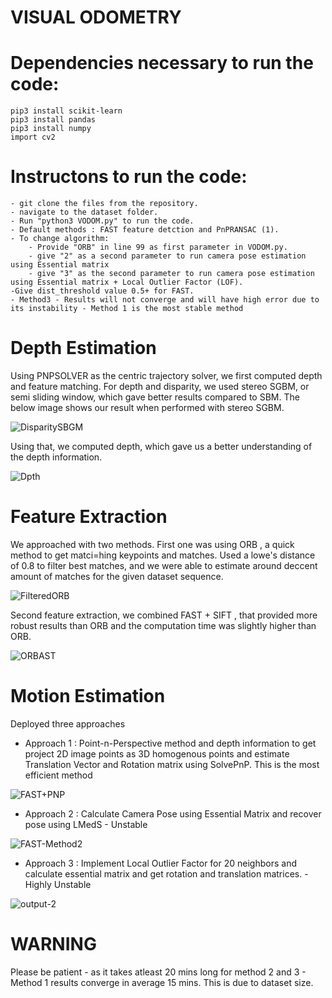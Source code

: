 # VISUAL ODOMETRY 
# Dependencies necessary to run the code:
```
pip3 install scikit-learn
pip3 install pandas
pip3 install numpy
import cv2
```
# Instructons to run the code: 
	- git clone the files from the repository.
	- navigate to the dataset folder.
	- Run "python3 VODOM.py" to run the code.
	- Default methods : FAST feature detction and PnPRANSAC (1).
	- To change algorithm:
		- Provide "ORB" in line 99 as first parameter in VODOM.py.
		- give "2" as a second parameter to run camera pose estimation using Essential matrix
		- give "3" as the second parameter to run camera pose estimation using Essential matrix + Local Outlier Factor (LOF).
	-Give dist_threshold value 0.5+ for FAST.
	- Method3 - Results will not converge and will have high error due to its instability - Method 1 is the most stable method
# Depth Estimation 
Using PNPSOLVER as the centric trajectory solver, we first computed depth and feature matching. For depth and disparity, we used stereo SGBM, or semi sliding window, which gave better results compared to SBM. The below image shows our result when performed with stereo SGBM.

![DisparitySBGM](https://github.com/Achuthankrishna/VisualOdom/assets/74654704/23a7db9c-c660-4919-af76-0940ce035a71)

Using that, we computed depth, which gave us a better understanding of the depth information.

![Dpth](https://github.com/Achuthankrishna/VisualOdom/assets/74654704/0d4044f2-c399-4f31-9ab8-9f26f9c249c1)

# Feature Extraction
We approached with two methods. First one was using ORB , a quick method to get matci=hing keypoints and matches. Used a lowe's distance of 0.8 to filter best matches, and we were able to estimate around deccent amount of matches for the given dataset sequence.

![FilteredORB](https://github.com/Achuthankrishna/VisualOdom/assets/74654704/f267632d-12ab-434c-a69e-b707133e6c19)


Second feature extraction, we combined FAST + SIFT , that provided more robust results than ORB and the computation time was slightly higher than ORB.

![ORBAST](https://github.com/Achuthankrishna/VisualOdom/assets/74654704/853c5b94-4144-41ec-918f-d39f71ca65df)

# Motion Estimation
Deployed three approaches 
- Approach 1 : Point-n-Perspective method and depth information to get project 2D image points as 3D homogenous points and estimate Translation Vector and Rotation matrix using SolvePnP. This is the most efficient method 

![FAST+PNP](https://github.com/Achuthankrishna/VisualOdom/assets/74654704/8d3ce938-3bba-45bb-9d20-92ed5a5a4a76)



- Approach 2 : Calculate Camera Pose using Essential Matrix and recover pose using LMedS - Unstable

![FAST-Method2](https://github.com/Achuthankrishna/VisualOdom/assets/74654704/7b638c25-741a-425b-b32e-6242fb57cdd0)

- Approach 3 : Implement Local Outlier Factor for 20 neighbors and calculate essential matrix and get rotation and translation matrices. - Highly Unstable 

![output-2](https://github.com/Achuthankrishna/VisualOdom/assets/74654704/11b09244-66d2-43d1-b961-da793ab6c6a0)

# WARNING
Please be patient - as it takes atleast 20 mins long for method 2 and 3 - Method 1 results converge in average 15 mins. This is due to dataset size.
 

